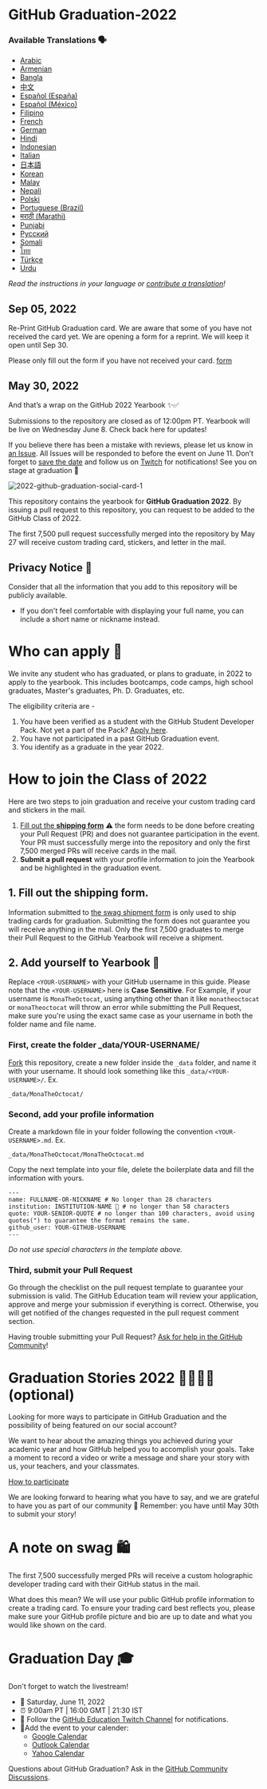 # GitHub Graduation-2022

### Available Translations 🗣

* [Arabic](./translations/README.ar.md)
* [Armenian](./translations/README.am.md)
* [Bangla](./translations/README.bn_bd.md)
* [中文](https://bit.ly/3kE3Ezc)
* [Español (España)](./translations/README.es-es.md)
* [Español (México)](./translations/README.es-mx.md)
* [Filipino](./translations/README.tl.md)
* [French](./translations/README.fr.md)
* [German](./translations/README.de.md)
* [Hindi](./translations/README.hi.md)
* [Indonesian](https://bit.ly/3yeTRrI)
* [Italian](./translations/README.it.md)
* [日本語](https://bit.ly/38TCVfm)
* [Korean](https://bit.ly/3MS4owN)
* [Malay](./translations/README.may.md)
* [Nepali](./translations/README.np.md) 
* [Polski](https://bit.ly/38c411k)
* [Portuguese (Brazil)](https://bit.ly/3LI8kAc)
* [मराठी (Marathi)](./translations/README.mr.md)
* [Punjabi](./translations/README.pun.md)
* [Русский](https://bit.ly/3w7d7EL)
* [Somali](./translations/README.so.md)
* [ไทย](./translations/README.th.md)
* [Türkçe](./translations/README.tr.md)
* [Urdu](./translations/README.ur.md)

*Read the instructions in your language or [contribute a translation](translations/README.md)!*

## Sep 05, 2022
Re-Print GitHub Graduation card. We are aware that some of you have not received the card yet. We are opening a form for a reprint. We will keep it open until Sep 30. 

Please only fill out the form if you have not received your card. [form](https://airtable.com/shrq4pObYbyaxwlpD)

## May 30, 2022
And that’s a wrap on the GitHub 2022 Yearbook ✨✅

Submissions to the repository are closed as of 12:00pm PT. Yearbook will be live on Wednesday June 8. Check back here for updates!

If you believe there has been a mistake with reviews, please let us know in [an Issue](https://github.com/education/GitHubGraduation-2022/issues). All Issues will be responded to before the event on June 11. Don’t forget to [save the date](#graduation-day-🎓) and follow us on [Twitch](https://www.twitch.tv/githubeducation) for notifications! See you on stage at graduation 👋

![2022-github-graduation-social-card-1](/assets/GHG_Blog_1.jpg)

This repository contains the yearbook for **GitHub Graduation 2022**. By issuing a pull request to this repository, you can request to be added to the GitHub Class of 2022.

The first 7,500 pull request successfully merged into the repository by May 27 will receive custom trading card, stickers, and letter in the mail.

## Privacy Notice 👀

Consider that all the information that you add to this repository will be publicly available.

- If you don't feel comfortable with displaying your full name, you can include a short name or nickname instead.

# Who can apply 📝

We invite any student who has graduated, or plans to graduate, in 2022 to apply to the yearbook. This includes bootcamps, code camps, high school graduates, Master's graduates, Ph. D. Graduates, etc.

The eligibility criteria are -

1. You have been verified as a student with the GitHub Student Developer Pack. Not yet a part of the Pack? [Apply here](https://education.github.com/discount_requests/student_application?utm_source=2022-06-11-GitHubGraduation).
2. You have not participated in a past GitHub Graduation event.
3. You identify as a graduate in the year 2022.

# How to join the Class of 2022
Here are two steps to join graduation and receive your custom trading card and stickers in the mail. 

1. [Fill out the **shipping form**](https://airtable.com/shrVMo8ItH4wjsO9f)
   ⚠️ the form needs to be done before creating your Pull Request (PR) and does not guarantee participation in the event. Your PR must successfully merge into the repository and only the first 7,500 merged PRs will receive cards in the mail.
2. **Submit a pull request** with your profile information to join the Yearbook and be highlighted in the graduation event.

## 1. Fill out the shipping form.

Information submitted to [the swag shipment form](https://airtable.com/shrVMo8ItH4wjsO9f) is only used to ship trading cards for graduation. Submitting the form does not guarantee you will receive anything in the mail. Only the first 7,500 graduates to merge their Pull Request to the GitHub Yearbook will receive a shipment.

## 2. Add yourself to Yearbook 🏫
Replace `<YOUR-USERNAME>` with your GitHub username in this guide. Please note that the `<YOUR-USERNAME>` here is **Case Sensitive**. For Example, if your username is `MonaTheOctocat`, using anything other than it like `monatheoctocat` or `monaTheoctocat` will throw an error while submitting the Pull Request, make sure you're using the exact same case as your username in both the folder name and file name.

### First, create the folder \_data/YOUR-USERNAME/

[Fork](https://docs.github.com/en/get-started/quickstart/fork-a-repo) this repository, create a new folder inside the `_data` folder, and name it with your username. It should look something like this `_data/<YOUR-USERNAME>/`. Ex.

```
_data/MonaTheOctocat/
```

### Second, add your profile information

Create a markdown file in your folder following the convention `<YOUR-USERNAME>.md`. Ex.

```
_data/MonaTheOctocat/MonaTheOctocat.md
```

Copy the next template into your file, delete the boilerplate data and fill the information with yours.

```
---
name: FULLNAME-OR-NICKNAME # No longer than 28 characters
institution: INSTITUTION-NAME 🚩 # no longer than 58 characters
quote: YOUR-SENIOR-QUOTE # no longer than 100 characters, avoid using quotes(") to guarantee the format remains the same.
github_user: YOUR-GITHUB-USERNAME
---
```

_Do not use special characters in the template above._

### Third, submit your Pull Request
Go through the checklist on the pull request template to guarantee your submission is valid. The GitHub Education team will review your application, approve and merge your submission if everything is correct. Otherwise, you will get notified of the changes requested in the pull request comment section. 

Having trouble submitting your Pull Request? [Ask for help in the GitHub Community](https://github.com/orgs/github-community/discussions/categories/github-education)!

# Graduation Stories 2022 👩‍🏫👨‍🏫 (optional)

Looking for more ways to participate in GitHub Graduation and the possibility of being featured on our social account?

We want to hear about the amazing things you achieved during your academic year and how GitHub helped you to accomplish your goals. Take a moment to record a video or write a message and share your story with us, your teachers, and your classmates.

[How to participate](https://drive.google.com/file/d/1AcgUKLXx6WIC5s4eanzOfj8EsiYHARrt/view?usp=sharing)

We are looking forward to hearing what you have to say, and we are grateful to have you as part of our community 💖
Remember: you have until May 30th to submit your story!

# A note on swag 🛍

The first 7,500 successfully merged PRs will receive a custom holographic developer trading card with their GitHub status in the mail.

What does this mean? We will use your public GitHub profile information to create a trading card. To ensure your trading card best reflects you, please make sure your GitHub profile picture and bio are up to date and what you would like shown on the card.

# Graduation Day 🎓

Don't forget to watch the livestream!

- 📆 Saturday, June 11, 2022
- ⏰ 9:00am PT | 16:00 GMT | 21:30 IST
- 📍 Follow the [GitHub Education Twitch Channel](https://twitch.tv/githubeducation) for notifications.
- 📎Add the event to your calender:
  - [Google Calendar](https://calendar.google.com/calendar/render?action=TEMPLATE&dates=20220611T160000Z%2F20220611T180000Z&details=&location=https%3A%2F%2Fwww.twitch.tv%2Fgithubeducation&text=%F0%9F%8E%89%F0%9F%8E%8A%20GitHub%20Graduation%202022%20%F0%9F%8E%89%F0%9F%8E%8A)
  - [Outlook Calendar](https://outlook.live.com/calendar/0/deeplink/compose?allday=false&body=&enddt=2022-06-11T18%3A00%3A00%2B00%3A00&location=https%3A%2F%2Fwww.twitch.tv%2Fgithubeducation&path=%2Fcalendar%2Faction%2Fcompose&rru=addevent&startdt=2022-06-11T16%3A00%3A00%2B00%3A00&subject=%F0%9F%8E%89%F0%9F%8E%8A%20GitHub%20Graduation%202022%20%F0%9F%8E%89%F0%9F%8E%8A)
  - [Yahoo Calendar](https://calendar.yahoo.com/?desc=&dur=&et=20220611T180000Z&in_loc=https%3A%2F%2Fwww.twitch.tv%2Fgithubeducation&st=20220611T160000Z&title=%F0%9F%8E%89%F0%9F%8E%8A%20GitHub%20Graduation%202022%20%F0%9F%8E%89%F0%9F%8E%8A&v=60)

Questions about GitHub Graduation? Ask in the [GitHub Community Discussions](https://github.com/orgs/github-community/discussions/categories/github-education).
